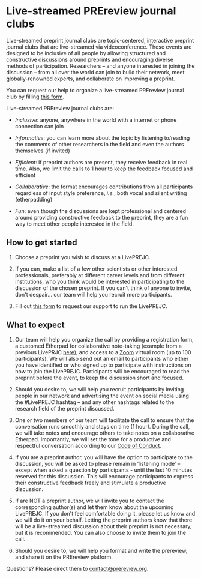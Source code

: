 # Live-streamed PREreview journal clubs
 
Live-streamed preprint journal clubs are topic-centered, interactive preprint journal clubs that are live-streamed via videoconference. These events are designed to be inclusive of all people by allowing structured and constructive discussions around preprints and encouraging diverse methods of participation. Researchers – and anyone interested in joining the discussion – from all over the world can join to build their network, meet globally-renowned experts, and collaborate on improving a preprint. 

You can request our help to organize a live-streamed PREreview journal club by filling [this form](https://docs.google.com/forms/d/e/1FAIpQLSdlpfxK0XEeVbUD7aHBKLf6g7rOups-uS2ZytpDKdHNBHwNZg/viewform).

Live-streamed PREreview journal clubs are:

* *Inclusive*: anyone, anywhere in the world with a internet or phone connection can join
    
* *Informative*: you can learn more about the topic by listening to/reading the comments of other researchers in the field and even 
the authors themselves (if invited)
    
* *Efficient*: if preprint authors are present, they receive feedback in real time. Also, we limit the calls to 1 hour to 
keep the feedback focused and efficient
    
* *Collaborative*: the format encourages contributions from all participants regardless of input style preference, *i.e.*, both vocal and 
silent writing (etherpadding)
    
* *Fun*: even though the discussions are kept professional and centered around providing constructive feedback to the preprint, 
they are a fun way to meet other people interested in the field.

## How to get started

1. Choose a preprint you wish to discuss at a LivePREJC.  
    
2. If you can, make a list of a few other scientists or other interested professionals, preferably at different career levels and from different institutions, who you think would be interested in participating to the discussion of the chosen preprint. If you can't think of anyone to invite, don't despair... our team will help you recruit more participants.  
  
3. Fill out [this form](https://docs.google.com/forms/d/e/1FAIpQLSdlpfxK0XEeVbUD7aHBKLf6g7rOups-uS2ZytpDKdHNBHwNZg/viewform) 
to request our support to run the LivePREJC. 


## What to expect

1. Our team will help you organize the call by providing a registration form, a customed Etherpad for collaborative note-taking (example from a previous LivePRJC [here](https://etherpad.net/p/NeuroscienceLiveStreamedPREJC)), and access to a [Zoom](https://zoom.us/) virtual room (up to 100 participants). We will also send out an email to participants who either you have identified or who signed up to participate with instructions on how to join the LivePREJC. Participants will be encouraged to read the preprint before the event, to keep the discussion short and focused. 

2. Should you desire to, we will help you recruit participants by inviting people in our network and advertising the event on social media using the #LivePREJC hashtag – and any other hashtags related to the research field of the preprint discussed.

3. One or two members of our team will facilitate the call to ensure that the conversation runs smoothly and stays on time (1 hour). During the call, we will take notes and encourage others to take notes on a collaborative Etherpad. Importantly, we will set the tone for a productive and respectful conversation according to our [Code of Conduct](link).

4. If you are a preprint author, you will have the option to participate to the discussion, you will be asked to please remain in ‘listening mode’ – except when asked a question by participants - until the last 10 minutes reserved for this discussion. This will encourage participants to express their constructive feedback freely and stimulate a productive discussion. 

5. If are NOT a preprint author, we will invite you to contact the corresponding author(s) and let them know about the upcoming LivePREJC. If you don't feel comfortable doing it, please let us know and we will do it on your behalf. Letting the preprint authors know that there will be a live-streamed discussion about their preprint is not necessary, but it is recommended. You can also choose to invite them to join the call.

6. Should you desire to, we will help you format and write the prereview, and share it on the PREreview platform.
    

Questions? Please direct them to contact@prereview.org.
